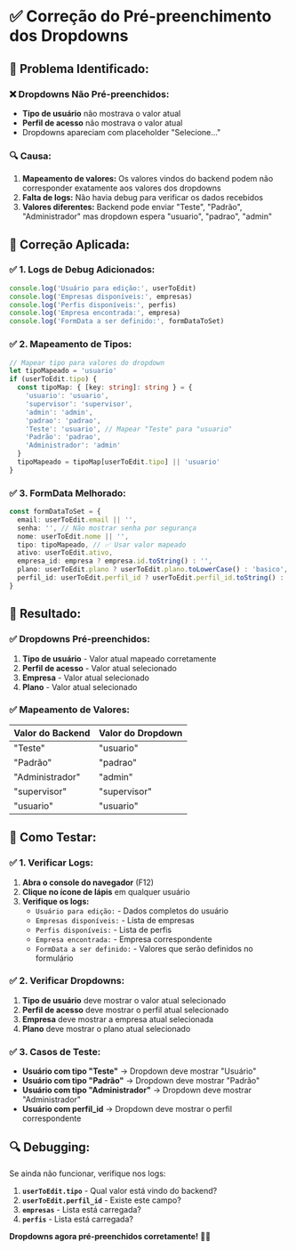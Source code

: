 # ✅ Correção do Pré-preenchimento dos Dropdowns

## 🎯 **Problema Identificado:**

### **❌ Dropdowns Não Pré-preenchidos:**
- **Tipo de usuário** não mostrava o valor atual
- **Perfil de acesso** não mostrava o valor atual
- Dropdowns apareciam com placeholder "Selecione..."

### **🔍 Causa:**
1. **Mapeamento de valores:** Os valores vindos do backend podem não corresponder exatamente aos valores dos dropdowns
2. **Falta de logs:** Não havia debug para verificar os dados recebidos
3. **Valores diferentes:** Backend pode enviar "Teste", "Padrão", "Administrador" mas dropdown espera "usuario", "padrao", "admin"

## 🔧 **Correção Aplicada:**

### **✅ 1. Logs de Debug Adicionados:**

```typescript
console.log('Usuário para edição:', userToEdit)
console.log('Empresas disponíveis:', empresas)
console.log('Perfis disponíveis:', perfis)
console.log('Empresa encontrada:', empresa)
console.log('FormData a ser definido:', formDataToSet)
```

### **✅ 2. Mapeamento de Tipos:**

```typescript
// Mapear tipo para valores do dropdown
let tipoMapeado = 'usuario'
if (userToEdit.tipo) {
  const tipoMap: { [key: string]: string } = {
    'usuario': 'usuario',
    'supervisor': 'supervisor', 
    'admin': 'admin',
    'padrao': 'padrao',
    'Teste': 'usuario', // Mapear "Teste" para "usuario"
    'Padrão': 'padrao',
    'Administrador': 'admin'
  }
  tipoMapeado = tipoMap[userToEdit.tipo] || 'usuario'
}
```

### **✅ 3. FormData Melhorado:**

```typescript
const formDataToSet = {
  email: userToEdit.email || '',
  senha: '', // Não mostrar senha por segurança
  nome: userToEdit.nome || '',
  tipo: tipoMapeado, // ✅ Usar valor mapeado
  ativo: userToEdit.ativo,
  empresa_id: empresa ? empresa.id.toString() : '',
  plano: userToEdit.plano ? userToEdit.plano.toLowerCase() : 'basico',
  perfil_id: userToEdit.perfil_id ? userToEdit.perfil_id.toString() : ''
}
```

## 🎉 **Resultado:**

### **✅ Dropdowns Pré-preenchidos:**

1. **Tipo de usuário** - Valor atual mapeado corretamente
2. **Perfil de acesso** - Valor atual selecionado
3. **Empresa** - Valor atual selecionado
4. **Plano** - Valor atual selecionado

### **✅ Mapeamento de Valores:**

| Valor do Backend | Valor do Dropdown |
|------------------|-------------------|
| "Teste"          | "usuario"         |
| "Padrão"         | "padrao"          |
| "Administrador"  | "admin"           |
| "supervisor"      | "supervisor"      |
| "usuario"         | "usuario"         |

## 🚀 **Como Testar:**

### **✅ 1. Verificar Logs:**

1. **Abra o console do navegador** (F12)
2. **Clique no ícone de lápis** em qualquer usuário
3. **Verifique os logs:**
   - `Usuário para edição:` - Dados completos do usuário
   - `Empresas disponíveis:` - Lista de empresas
   - `Perfis disponíveis:` - Lista de perfis
   - `Empresa encontrada:` - Empresa correspondente
   - `FormData a ser definido:` - Valores que serão definidos no formulário

### **✅ 2. Verificar Dropdowns:**

1. **Tipo de usuário** deve mostrar o valor atual selecionado
2. **Perfil de acesso** deve mostrar o perfil atual selecionado
3. **Empresa** deve mostrar a empresa atual selecionada
4. **Plano** deve mostrar o plano atual selecionado

### **✅ 3. Casos de Teste:**

- **Usuário com tipo "Teste"** → Dropdown deve mostrar "Usuário"
- **Usuário com tipo "Padrão"** → Dropdown deve mostrar "Padrão"
- **Usuário com tipo "Administrador"** → Dropdown deve mostrar "Administrador"
- **Usuário com perfil_id** → Dropdown deve mostrar o perfil correspondente

## 🔍 **Debugging:**

Se ainda não funcionar, verifique nos logs:

1. **`userToEdit.tipo`** - Qual valor está vindo do backend?
2. **`userToEdit.perfil_id`** - Existe este campo?
3. **`empresas`** - Lista está carregada?
4. **`perfis`** - Lista está carregada?

**Dropdowns agora pré-preenchidos corretamente!** 🎯✨
